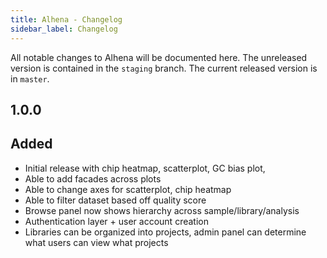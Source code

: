```yaml
---
title: Alhena - Changelog
sidebar_label: Changelog
---
```


All notable changes to Alhena will be documented here. The unreleased version is contained in the `staging` branch. The current released version is in `master`.

## 1.0.0

## Added

- Initial release with chip heatmap, scatterplot, GC bias plot,
- Able to add facades across plots
- Able to change axes for scatterplot, chip heatmap
- Able to filter dataset based off quality score
- Browse panel now shows hierarchy across sample/library/analysis
- Authentication layer + user account creation
- Libraries can be organized into projects, admin panel can determine what users can view what projects
